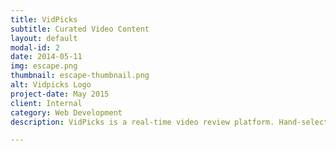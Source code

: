 ```yaml
---
title: VidPicks
subtitle: Curated Video Content
layout: default
modal-id: 2
date: 2014-05-11
img: escape.png
thumbnail: escape-thumbnail.png
alt: Vidpicks Logo
project-date: May 2015
client: Internal
category: Web Development
description: VidPicks is a real-time video review platform. Hand-selected reviewers post videos from Youtube and Vimeo and share their reviews with the world. The concept is to create a place where quality, curated content is only clicks away, improving the online video experience.

---
```

